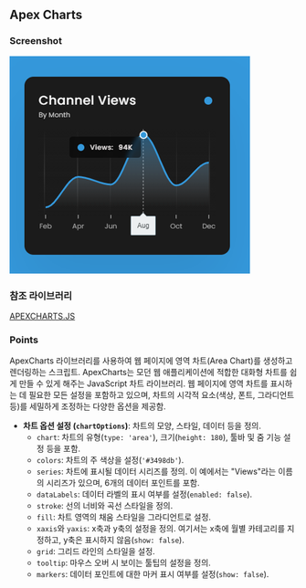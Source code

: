 ## Apex Charts

### Screenshot

![screenshot](screenshot.png)

### 참조 라이브러리

[APEXCHARTS.JS](https://apexcharts.com/)

### Points

ApexCharts 라이브러리를 사용하여 웹 페이지에 영역 차트(Area Chart)를 생성하고 렌더링하는 스크립트. ApexCharts는 모던 웹 애플리케이션에 적합한 대화형 차트를 쉽게 만들 수 있게 해주는 JavaScript 차트 라이브러리. 웹 페이지에 영역 차트를 표시하는 데 필요한 모든 설정을 포함하고 있으며, 차트의 시각적 요소(색상, 폰트, 그라디언트 등)를 세밀하게 조정하는 다양한 옵션을 제공함.

- **차트 옵션 설정 (`chartOptions`)**: 차트의 모양, 스타일, 데이터 등을 정의.
  - `chart`: 차트의 유형(`type: 'area'`), 크기(`height: 180`), 툴바 및 줌 기능 설정 등을 포함.
  - `colors`: 차트의 주 색상을 설정(`'#3498db'`).
  - `series`: 차트에 표시될 데이터 시리즈를 정의. 이 예에서는 "Views"라는 이름의 시리즈가 있으며, 6개의 데이터 포인트를 포함.
  - `dataLabels`: 데이터 라벨의 표시 여부를 설정(`enabled: false`).
  - `stroke`: 선의 너비와 곡선 스타일을 정의.
  - `fill`: 차트 영역의 채움 스타일을 그라디언트로 설정.
  - `xaxis`와 `yaxis`: x축과 y축의 설정을 정의. 여기서는 x축에 월별 카테고리를 지정하고, y축은 표시하지 않음(`show: false`).
  - `grid`: 그리드 라인의 스타일을 설정.
  - `tooltip`: 마우스 오버 시 보이는 툴팁의 설정을 정의.
  - `markers`: 데이터 포인트에 대한 마커 표시 여부를 설정(`show: false`).

